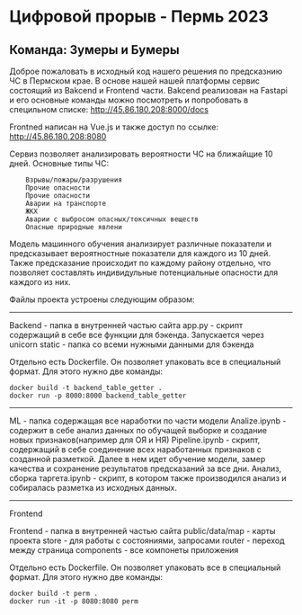 # Цифровой прорыв - Пермь 2023

## **Команда: Зумеры и Бумеры**

Доброе пожаловать в исходный код нашего решения по предсказнию ЧС в Пермском крае. В основе нашей нашей платформы сервис состоящий из Bakcend и Frontend части. Bakcend реализован на Fastapi и его основные команды можно посмотреть и попробовать в специльном списке:
http://45.86.180.208:8000/docs

Frontned написан на Vue.js и также доступ по ссылке:
http://45.86.180.208:8080

Сервиз позволяет анализировать вероятности ЧС на ближайщие 10 дней. Основные типы ЧС:

        Взрывы/пожары/разрушения
        Прочие опасности
        Прочие опасности
        Аварии на транспорте
        ЖКХ
        Аварии с выбросом опасных/токсичных веществ
        Опасные природные явлени

Модель машинного обучения анализирует различные показатели и предсказывает вероятностные показатели для каждого из 10 дней. Также предсказание происходит по каждому району отдельно, что позволяет составлять индивидульные потенциальные опасности для каждого из них.

Файлы проекта устроены следующим образом:

---

Backend - папка в внутренней частью сайта
app.py - скрипт содержащий в себе все функции для бэкенда. Запускается через unicorn
static - папка со всеми нужными данными для бэкенда

Отдельно есть Dockerfile. Он позволяет упаковать все в специальный формат. Для этого нужно две команды:

    docker build -t backend_table_getter .
    docker run -p 8000:8000 backend_table_getter

---

ML - папка содержащая все наработки по части модели
Analize.ipynb - содержит в себе анализ данных по обучащей выборке и создание новых признаков(например для ОЯ и НЯ)
Pipeline.ipynb - скрипт, содержащий в себе соединение всех наработанных признаков с созданной разметкой. Далее в нем идет обучение модели, замер качества и сохранение результатов предсказаний за все дни.
Анализ, сборка таргета.ipynb - скрипт, в котором также производился анализ и собиралась разметка из исходных данных.

---

Frontend

Frontend - папка в внутренней частью сайта
public/data/map - карты проекта
store - для работы с состояниями, запросами
router - переход между страница
components - все компонеты приложения

Отдельно есть Dockerfile. Он позволяет упаковать все в специальный формат. Для этого нужно две команды:

    docker build -t perm .
    docker run -it -p 8080:8080 perm
